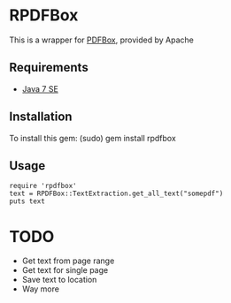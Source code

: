 # RPDFBox
This is a wrapper for [PDFBox](http://pdfbox.apache.org), provided by Apache
## Requirements
* [Java 7 SE](http://java.oracle.com)
## Installation
To install this gem:
    (sudo) gem install rpdfbox
## Usage
    require 'rpdfbox'
    text = RPDFBox::TextExtraction.get_all_text("somepdf")
    puts text
# TODO
* Get text from page range
* Get text for single page
* Save text to location
* Way more